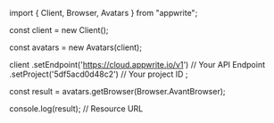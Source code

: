 import { Client, Browser, Avatars } from "appwrite";

const client = new Client();

const avatars = new Avatars(client);

client
    .setEndpoint('https://cloud.appwrite.io/v1') // Your API Endpoint
    .setProject('5df5acd0d48c2') // Your project ID
;

const result = avatars.getBrowser(Browser.AvantBrowser);

console.log(result); // Resource URL